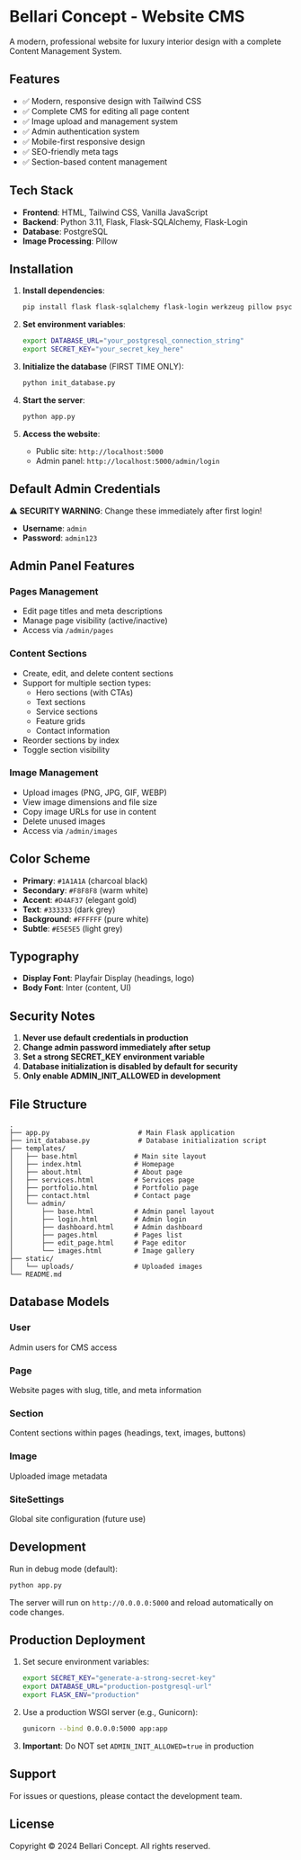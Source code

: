 # Bellari Concept - Website CMS

A modern, professional website for luxury interior design with a complete Content Management System.

## Features

- ✅ Modern, responsive design with Tailwind CSS
- ✅ Complete CMS for editing all page content
- ✅ Image upload and management system
- ✅ Admin authentication system
- ✅ Mobile-first responsive design
- ✅ SEO-friendly meta tags
- ✅ Section-based content management

## Tech Stack

- **Frontend**: HTML, Tailwind CSS, Vanilla JavaScript
- **Backend**: Python 3.11, Flask, Flask-SQLAlchemy, Flask-Login
- **Database**: PostgreSQL
- **Image Processing**: Pillow

## Installation

1. **Install dependencies**:
   ```bash
   pip install flask flask-sqlalchemy flask-login werkzeug pillow psycopg2-binary python-dotenv
   ```

2. **Set environment variables**:
   ```bash
   export DATABASE_URL="your_postgresql_connection_string"
   export SECRET_KEY="your_secret_key_here"
   ```

3. **Initialize the database** (FIRST TIME ONLY):
   ```bash
   python init_database.py
   ```

4. **Start the server**:
   ```bash
   python app.py
   ```

5. **Access the website**:
   - Public site: `http://localhost:5000`
   - Admin panel: `http://localhost:5000/admin/login`

## Default Admin Credentials

⚠️ **SECURITY WARNING**: Change these immediately after first login!

- **Username**: `admin`
- **Password**: `admin123`

## Admin Panel Features

### Pages Management
- Edit page titles and meta descriptions
- Manage page visibility (active/inactive)
- Access via `/admin/pages`

### Content Sections
- Create, edit, and delete content sections
- Support for multiple section types:
  - Hero sections (with CTAs)
  - Text sections
  - Service sections
  - Feature grids
  - Contact information
- Reorder sections by index
- Toggle section visibility

### Image Management
- Upload images (PNG, JPG, GIF, WEBP)
- View image dimensions and file size
- Copy image URLs for use in content
- Delete unused images
- Access via `/admin/images`

## Color Scheme

- **Primary**: `#1A1A1A` (charcoal black)
- **Secondary**: `#F8F8F8` (warm white)
- **Accent**: `#D4AF37` (elegant gold)
- **Text**: `#333333` (dark grey)
- **Background**: `#FFFFFF` (pure white)
- **Subtle**: `#E5E5E5` (light grey)

## Typography

- **Display Font**: Playfair Display (headings, logo)
- **Body Font**: Inter (content, UI)

## Security Notes

1. **Never use default credentials in production**
2. **Change admin password immediately after setup**
3. **Set a strong SECRET_KEY environment variable**
4. **Database initialization is disabled by default for security**
5. **Only enable ADMIN_INIT_ALLOWED in development**

## File Structure

```
.
├── app.py                      # Main Flask application
├── init_database.py            # Database initialization script
├── templates/
│   ├── base.html              # Main site layout
│   ├── index.html             # Homepage
│   ├── about.html             # About page
│   ├── services.html          # Services page
│   ├── portfolio.html         # Portfolio page
│   ├── contact.html           # Contact page
│   └── admin/
│       ├── base.html          # Admin panel layout
│       ├── login.html         # Admin login
│       ├── dashboard.html     # Admin dashboard
│       ├── pages.html         # Pages list
│       ├── edit_page.html     # Page editor
│       └── images.html        # Image gallery
├── static/
│   └── uploads/               # Uploaded images
└── README.md
```

## Database Models

### User
Admin users for CMS access

### Page
Website pages with slug, title, and meta information

### Section
Content sections within pages (headings, text, images, buttons)

### Image
Uploaded image metadata

### SiteSettings
Global site configuration (future use)

## Development

Run in debug mode (default):
```bash
python app.py
```

The server will run on `http://0.0.0.0:5000` and reload automatically on code changes.

## Production Deployment

1. Set secure environment variables:
   ```bash
   export SECRET_KEY="generate-a-strong-secret-key"
   export DATABASE_URL="production-postgresql-url"
   export FLASK_ENV="production"
   ```

2. Use a production WSGI server (e.g., Gunicorn):
   ```bash
   gunicorn --bind 0.0.0.0:5000 app:app
   ```

3. **Important**: Do NOT set `ADMIN_INIT_ALLOWED=true` in production

## Support

For issues or questions, please contact the development team.

## License

Copyright © 2024 Bellari Concept. All rights reserved.
